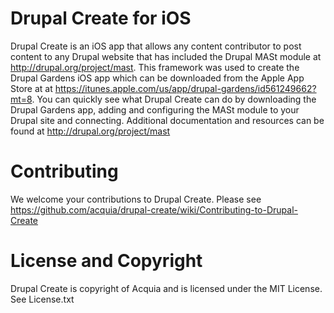 Drupal Create for iOS
=============

Drupal Create is an iOS app that allows any content contributor to post content to any Drupal website that has included the Drupal MASt module at http://drupal.org/project/mast. This framework was used to create the Drupal Gardens iOS app which can be downloaded from the Apple App Store at at https://itunes.apple.com/us/app/drupal-gardens/id561249662?mt=8.  You can quickly see what Drupal Create can do by downloading the Drupal Gardens app, adding and configuring the MASt module to your Drupal site and connecting.  Additional documentation and resources can be found at http://drupal.org/project/mast

Contributing
===============
We welcome your contributions to Drupal Create. Please see https://github.com/acquia/drupal-create/wiki/Contributing-to-Drupal-Create

License and Copyright
===============
Drupal Create is copyright of Acquia and is licensed under the MIT License. See License.txt
